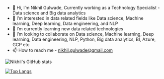 - 👋 Hi, I’m Nikhil Gulwade, Currently working as a Technology Specialist - Data science and Big data analytics
- 👀 I’m interested in data related fields like Data science, Machine learning, Deep learning, Data engineering, and NLP
- 🌱 I’m currently learning new data related technologies 
- 💞️ I’m looking to collaborate on Data science, Machine learning, Deep learning, Data engineering, NLP, Python, Big data analytics, BI, Azure, GCP etc
- 📫 How to reach me - nikhil.gulwade@gmail.com

<!---
nikhilgulwade/nikhilgulwade is a ✨ special ✨ repository because its `README.md` (this file) appears on your GitHub profile.
You can click the Preview link to take a look at your changes.
--->

![Nikhil's GitHub stats](https://github-readme-stats.vercel.app/api?username=nikhilgulwade&show_icons=true&theme=radical)

[![Top Langs](https://github-readme-stats.vercel.app/api/top-langs/?username=nikhilgulwade&langs_count=8)](https://github.com/anuraghazra/github-readme-stats)



